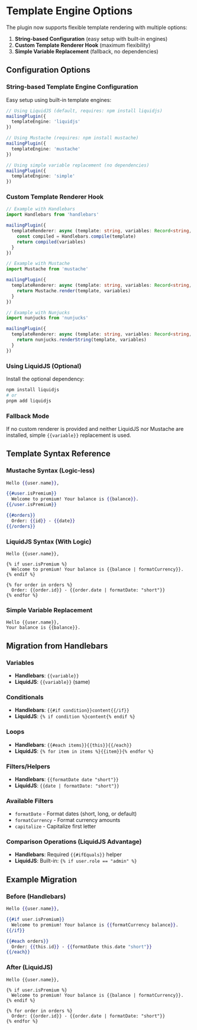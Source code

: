 # Template Engine Options

The plugin now supports flexible template rendering with multiple options:

1. **String-based Configuration** (easy setup with built-in engines)
2. **Custom Template Renderer Hook** (maximum flexibility)
3. **Simple Variable Replacement** (fallback, no dependencies)

## Configuration Options

### String-based Template Engine Configuration
Easy setup using built-in template engines:

```typescript
// Using LiquidJS (default, requires: npm install liquidjs)
mailingPlugin({
  templateEngine: 'liquidjs'
})

// Using Mustache (requires: npm install mustache)
mailingPlugin({
  templateEngine: 'mustache'
})

// Using simple variable replacement (no dependencies)
mailingPlugin({
  templateEngine: 'simple'
})
```

### Custom Template Renderer Hook
```typescript
// Example with Handlebars
import Handlebars from 'handlebars'

mailingPlugin({
  templateRenderer: async (template: string, variables: Record<string, any>) => {
    const compiled = Handlebars.compile(template)
    return compiled(variables)
  }
})

// Example with Mustache
import Mustache from 'mustache'

mailingPlugin({
  templateRenderer: async (template: string, variables: Record<string, any>) => {
    return Mustache.render(template, variables)
  }
})

// Example with Nunjucks
import nunjucks from 'nunjucks'

mailingPlugin({
  templateRenderer: async (template: string, variables: Record<string, any>) => {
    return nunjucks.renderString(template, variables)
  }
})
```

### Using LiquidJS (Optional)
Install the optional dependency:
```bash
npm install liquidjs
# or
pnpm add liquidjs
```

### Fallback Mode
If no custom renderer is provided and neither LiquidJS nor Mustache are installed, simple `{{variable}}` replacement is used.

## Template Syntax Reference

### Mustache Syntax (Logic-less)
```mustache
Hello {{user.name}},

{{#user.isPremium}}
  Welcome to premium! Your balance is {{balance}}.
{{/user.isPremium}}

{{#orders}}
  Order: {{id}} - {{date}}
{{/orders}}
```

### LiquidJS Syntax (With Logic)
```liquid
Hello {{user.name}},

{% if user.isPremium %}
  Welcome to premium! Your balance is {{balance | formatCurrency}}.
{% endif %}

{% for order in orders %}
  Order: {{order.id}} - {{order.date | formatDate: "short"}}
{% endfor %}
```

### Simple Variable Replacement
```
Hello {{user.name}},
Your balance is {{balance}}.
```

## Migration from Handlebars

### Variables
- **Handlebars**: `{{variable}}`
- **LiquidJS**: `{{variable}}` (same)

### Conditionals
- **Handlebars**: `{{#if condition}}content{{/if}}`
- **LiquidJS**: `{% if condition %}content{% endif %}`

### Loops
- **Handlebars**: `{{#each items}}{{this}}{{/each}}`
- **LiquidJS**: `{% for item in items %}{{item}}{% endfor %}`

### Filters/Helpers
- **Handlebars**: `{{formatDate date "short"}}`
- **LiquidJS**: `{{date | formatDate: "short"}}`

### Available Filters
- `formatDate` - Format dates (short, long, or default)
- `formatCurrency` - Format currency amounts
- `capitalize` - Capitalize first letter

### Comparison Operations (LiquidJS Advantage)
- **Handlebars**: Required `{{#ifEquals}}` helper
- **LiquidJS**: Built-in: `{% if user.role == "admin" %}`

## Example Migration

### Before (Handlebars)
```handlebars
Hello {{user.name}},

{{#if user.isPremium}}
  Welcome to premium! Your balance is {{formatCurrency balance}}.
{{/if}}

{{#each orders}}
  Order: {{this.id}} - {{formatDate this.date "short"}}
{{/each}}
```

### After (LiquidJS)
```liquid
Hello {{user.name}},

{% if user.isPremium %}
  Welcome to premium! Your balance is {{balance | formatCurrency}}.
{% endif %}

{% for order in orders %}
  Order: {{order.id}} - {{order.date | formatDate: "short"}}
{% endfor %}
```